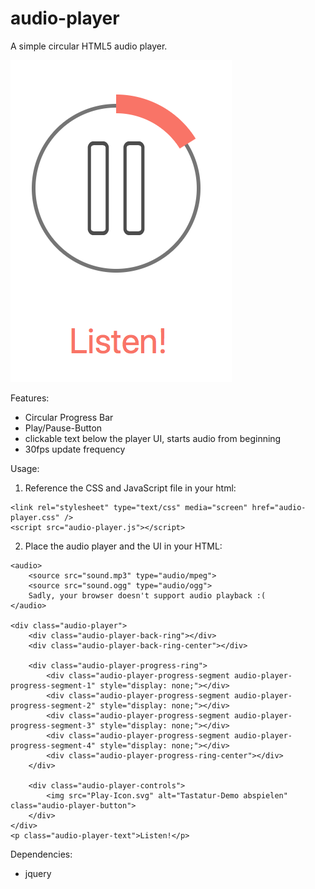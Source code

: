 # audio-player
A simple circular HTML5 audio player. 

![Audio-Player Look](https://raw.githubusercontent.com/bahe007/audio-player/master/Preview.png)

Features: 
- Circular Progress Bar
- Play/Pause-Button
- clickable text below the player UI, starts audio from beginning
- 30fps update frequency

Usage:
1. Reference the CSS and JavaScript file in your html: 
```
<link rel="stylesheet" type="text/css" media="screen" href="audio-player.css" />
<script src="audio-player.js"></script>
```
2. Place the audio player and the UI in your HTML: 
```
<audio>
    <source src="sound.mp3" type="audio/mpeg">
    <source src="sound.ogg" type="audio/ogg">
    Sadly, your browser doesn't support audio playback :(
</audio>

<div class="audio-player">
    <div class="audio-player-back-ring"></div>
    <div class="audio-player-back-ring-center"></div>

    <div class="audio-player-progress-ring">
        <div class="audio-player-progress-segment audio-player-progress-segment-1" style="display: none;"></div>
        <div class="audio-player-progress-segment audio-player-progress-segment-2" style="display: none;"></div>
        <div class="audio-player-progress-segment audio-player-progress-segment-3" style="display: none;"></div>
        <div class="audio-player-progress-segment audio-player-progress-segment-4" style="display: none;"></div>
        <div class="audio-player-progress-ring-center"></div>
    </div>

    <div class="audio-player-controls">
        <img src="Play-Icon.svg" alt="Tastatur-Demo abspielen" class="audio-player-button">
    </div>
</div>
<p class="audio-player-text">Listen!</p>
``` 

Dependencies:
- jquery
